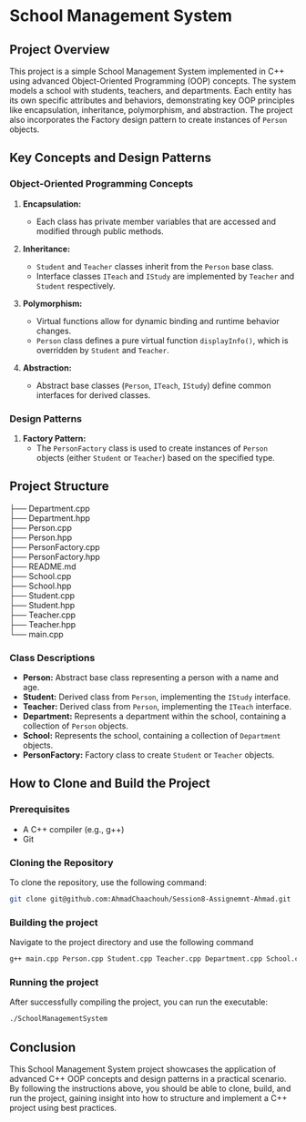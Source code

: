 # School Management System

## Project Overview

This project is a simple School Management System implemented in C++ using advanced Object-Oriented Programming (OOP) concepts. The system models a school with students, teachers, and departments. Each entity has its own specific attributes and behaviors, demonstrating key OOP principles like encapsulation, inheritance, polymorphism, and abstraction. The project also incorporates the Factory design pattern to create instances of `Person` objects.

## Key Concepts and Design Patterns

### Object-Oriented Programming Concepts

1. **Encapsulation:**
   - Each class has private member variables that are accessed and modified through public methods.

2. **Inheritance:**
   - `Student` and `Teacher` classes inherit from the `Person` base class.
   - Interface classes `ITeach` and `IStudy` are implemented by `Teacher` and `Student` respectively.

3. **Polymorphism:**
   - Virtual functions allow for dynamic binding and runtime behavior changes. 
   - `Person` class defines a pure virtual function `displayInfo()`, which is overridden by `Student` and `Teacher`.

4. **Abstraction:**
   - Abstract base classes (`Person`, `ITeach`, `IStudy`) define common interfaces for derived classes.

### Design Patterns

1. **Factory Pattern:**
   - The `PersonFactory` class is used to create instances of `Person` objects (either `Student` or `Teacher`) based on the specified type.

## Project Structure

├── Department.cpp  <br>
├── Department.hpp  <br>
├── Person.cpp      <br>
├── Person.hpp      <br>
├── PersonFactory.cpp       <br>
├── PersonFactory.hpp       <br>
├── README.md       <br>
├── School.cpp      <br>
├── School.hpp      <br>
├── Student.cpp     <br>
├── Student.hpp     <br>
├── Teacher.cpp     <br>
├── Teacher.hpp     <br>
└── main.cpp        <br>


### Class Descriptions

- **Person:** Abstract base class representing a person with a name and age.
- **Student:** Derived class from `Person`, implementing the `IStudy` interface.
- **Teacher:** Derived class from `Person`, implementing the `ITeach` interface.
- **Department:** Represents a department within the school, containing a collection of `Person` objects.
- **School:** Represents the school, containing a collection of `Department` objects.
- **PersonFactory:** Factory class to create `Student` or `Teacher` objects.

## How to Clone and Build the Project

### Prerequisites

- A C++ compiler (e.g., g++)
- Git

### Cloning the Repository

To clone the repository, use the following command:

```sh
git clone git@github.com:AhmadChaachouh/Session8-Assignemnt-Ahmad.git
```
### Building the project

Navigate to the project directory and use the following command

```sh
g++ main.cpp Person.cpp Student.cpp Teacher.cpp Department.cpp School.cpp PersonFactory.cpp -o SchoolManagementSystem

```

### Running the project 

After successfully compiling the project, you can run the executable:

```sh
./SchoolManagementSystem

```

## Conclusion

This School Management System project showcases the application of advanced C++ OOP concepts and design patterns in a practical scenario. By following the instructions above, you should be able to clone, build, and run the project, gaining insight into how to structure and implement a C++ project using best practices.



